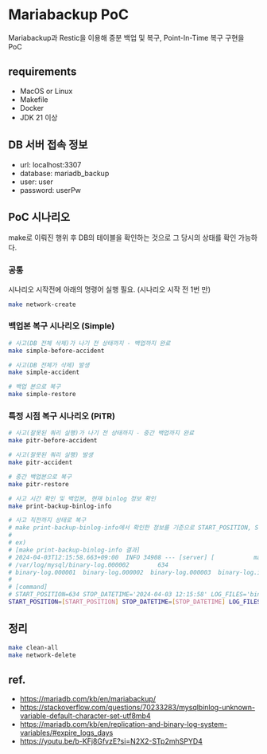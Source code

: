 # Mariabackup PoC

Mariabackup과 Restic을 이용해 증분 백업 및 복구, Point-In-Time 복구 구현을 PoC

## requirements

- MacOS or Linux
- Makefile
- Docker
- JDK 21 이상

## DB 서버 접속 정보

- url: localhost:3307
- database: mariadb_backup
- user: user
- password: userPw

## PoC 시나리오

make로 이뤄진 행위 후 DB의 테이블을 확인하는 것으로 그 당시의 상태를 확인 가능하다.

### 공통

시나리오 시작전에 아래의 명령어 실행 필요. (시나리오 시작 전 1번 만)

```bash
make network-create
```

### 백업본 복구 시나리오 (Simple)

```bash
# 사고(DB 전체 삭제)가 나기 전 상태까지 - 백업까지 완료
make simple-before-accident

# 사고(DB 전체가 삭제) 발생
make simple-accident

# 백업 본으로 복구
make simple-restore
```

### 특정 시점 복구 시나리오 (PiTR)

```bash
# 사고(잘못된 쿼리 실행)가 나기 전 상태까지 - 중간 백업까지 완료
make pitr-before-accident

# 사고(잘못된 쿼리 실행) 발생
make pitr-accident

# 중간 백업본으로 복구
make pitr-restore

# 사고 시간 확인 및 백업본, 현재 binlog 정보 확인
make print-backup-binlog-info

# 사고 직전까지 상태로 복구 
# make print-backup-binlog-info에서 확인한 정보를 기준으로 START_POSITION, STOP_DATETIME, LOG_FILES를 설정하여 실행
#
# ex) 
# [make print-backup-binlog-info 결과]
# 2024-04-03T12:15:58.663+09:00  INFO 34908 --- [server] [           main] p.b.m.server.ServerApplication           : action: truncate
# /var/log/mysql/binary-log.000002        634
# binary-log.000001  binary-log.000002  binary-log.000003  binary-log.index
# 
# [command]
# START_POSITION=634 STOP_DATETIME='2024-04-03 12:15:58' LOG_FILES='binary-log.000002 binary-log.000003' make pitr-binlog
START_POSITION=[START_POSITION] STOP_DATETIME=[STOP_DATETIME] LOG_FILES=[LOG_FILES] make pitr-binlog
```

## 정리

```bash
make clean-all
make network-delete
```

## ref.

- https://mariadb.com/kb/en/mariabackup/
- https://stackoverflow.com/questions/70233283/mysqlbinlog-unknown-variable-default-character-set-utf8mb4
- https://mariadb.com/kb/en/replication-and-binary-log-system-variables/#expire_logs_days
- https://youtu.be/b-KFj8GfvzE?si=N2X2-STp2mhSPYD4

